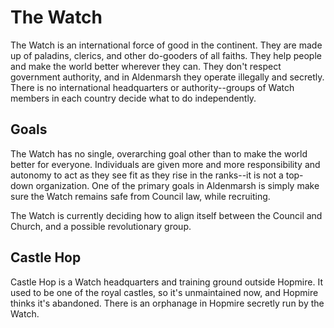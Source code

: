 # The Watch

The Watch is an international force of good in the continent. They are made up of paladins, clerics, and other do-gooders of all faiths. They help people and make the world better wherever they can. They don't respect government authority, and in Aldenmarsh they operate illegally and secretly. There is no international headquarters or authority--groups of Watch members in each country decide what to do independently.

## Goals

The Watch has no single, overarching goal other than to make the world better for everyone. Individuals are given more and more responsibility and autonomy to act as they see fit as they rise in the ranks--it is not a top-down organization. One of the primary goals in Aldenmarsh is simply make sure the Watch remains safe from Council law, while recruiting.

The Watch is currently deciding how to align itself between the Council and Church, and a possible revolutionary group.

## Castle Hop

Castle Hop is a Watch headquarters and training ground outside Hopmire. It used to be one of the royal castles, so it's unmaintained now, and Hopmire thinks it's abandoned. There is an orphanage in Hopmire secretly run by the Watch.

